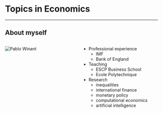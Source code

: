 # Topics in Economics

---

## About myself


<style>
.container{
    display: flex;
}
.col{
    flex: 1;
}
</style>

<div class="container">

<div class="col">

![Pablo Winant](0_girafes.jpg)<!-- .element height="100%" width="100%" -->

</div>

<div class="col">

- Professional experience
  - IMF
  - Bank of England
- Teaching
  - ESCP Business School
  - Ecole Polytechnique
- Research
  - inequalities
  - international finance
  - monetary policy
  - computational economics
  - artificial intelligence

</div>

</div>